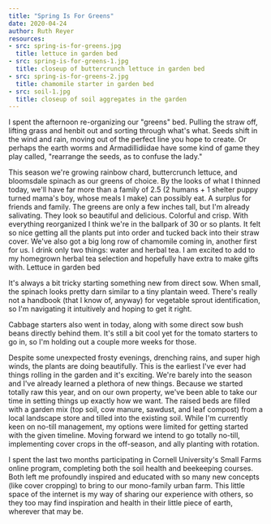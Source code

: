 ```yaml
---
title: "Spring Is For Greens"
date: 2020-04-24
author: Ruth Reyer
resources:
- src: spring-is-for-greens.jpg
  title: lettuce in garden bed
- src: spring-is-for-greens-1.jpg
  title: closeup of buttercrunch lettuce in garden bed
- src: spring-is-for-greens-2.jpg
  title: chamomile starter in garden bed
- src: soil-1.jpg
  title: closeup of soil aggregates in the garden
---
```


I spent the afternoon re-organizing our "greens" bed. Pulling the straw off, lifting grass and henbit out and sorting through what's what. Seeds shift in the wind and rain, moving out of the perfect line you hope to create. Or perhaps the earth worms and Armadillidiidae have some kind of game they play called, "rearrange the seeds, as to confuse the lady."

This season we're growing rainbow chard, buttercrunch lettuce, and bloomsdale spinach as our greens of choice. By the looks of what I thinned today, we'll have far more than a family of 2.5 (2 humans + 1 shelter puppy turned mama's boy, whose meals I make) can possibly eat. A surplus for friends and family. The greens are only a few inches tall, but I'm already salivating. They look so beautiful and delicious. Colorful and crisp. With everything reorganized I think we're in the ballpark of 30 or so plants. It felt so nice getting all the plants put into order and tucked back into their straw cover. We've also got a big long row of chamomile coming in, another first for us. I drink only two things: water and herbal tea. I am excited to add to my homegrown herbal tea selection and hopefully have extra to make gifts with.
Lettuce in garden bed

It's always a bit tricky starting something new from direct sow. When small, the spinach looks pretty darn similar to a tiny plantain weed. There's really not a handbook (that I know of, anyway) for vegetable sprout identification, so I'm navigating it intuitively and hoping to get it right.

Cabbage starters also went in today, along with some direct sow bush beans directly behind them. It's still a bit cool yet for the tomato starters to go in, so I'm holding out a couple more weeks for those.

Despite some unexpected frosty evenings, drenching rains, and super high winds, the plants are doing beautifully. This is the earliest I've ever had things rolling in the garden and it's exciting. We're barely into the season and I've already learned a plethora of new things. Because we started totally raw this year, and on our own property, we've been able to take our time in setting things up exactly how we want. The raised beds are filled with a garden mix (top soil, cow manure, sawdust, and leaf compost) from a local landscape store and tilled into the existing soil. While I'm currently keen on no-till management, my options were limited for getting started with the given timeline. Moving forward we intend to go totally no-till, implementing cover crops in the off-season, and ally planting with rotation.

I spent the last two months participating in Cornell University's Small Farms online program, completing both the soil health and beekeeping courses. Both left me profoundly inspired and educated with so many new concepts (like cover cropping) to bring to our mono-family urban farm. This little space of the internet is my way of sharing our experience with others, so they too may find inspiration and health in their little piece of earth, wherever that may be.
